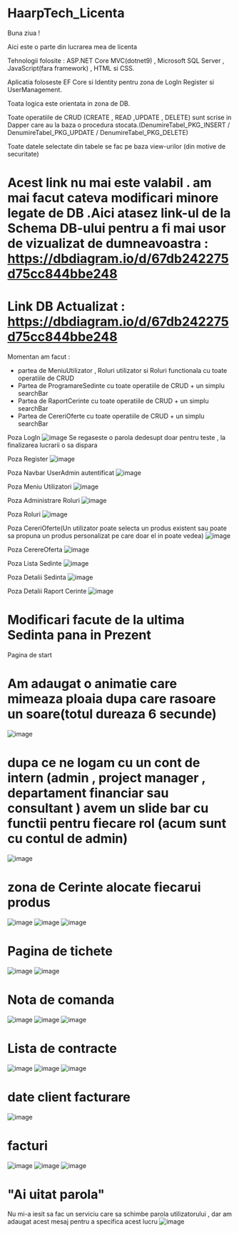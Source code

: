# HaarpTech_Licenta

Buna ziua ! 

Aici este o parte din lucrarea mea de licenta

Tehnologii folosite : ASP.NET Core MVC(dotnet9) , Microsoft SQL Server , JavaScript(fara framework) ,  HTML si CSS.

Aplicatia foloseste EF Core si Identity pentru zona de LogIn Register si UserManagement.

Toata logica este orientata in zona de DB.

Toate operatiile de CRUD (CREATE , READ ,UPDATE , DELETE) sunt scrise in Dapper care au la baza o procedura stocata.(DenumireTabel_PKG_INSERT / DenumireTabel_PKG_UPDATE / DenumireTabel_PKG_DELETE) 

Toate datele selectate din tabele se fac pe baza view-urilor (din motive de securitate)

# Acest link nu mai este valabil . am mai facut cateva modificari minore legate de DB .Aici atasez link-ul de la Schema DB-ului pentru a fi mai usor de vizualizat de dumneavoastra : https://dbdiagram.io/d/67db242275d75cc844bbe248
# Link DB Actualizat : https://dbdiagram.io/d/67db242275d75cc844bbe248

Momentan am facut :
 - partea de MeniuUtilizator , Roluri utilizator si Roluri functionala cu toate operatiile de CRUD
 - Partea de ProgramareSedinte cu toate operatiile de CRUD + un simplu searchBar
 - Partea de RaportCerinte  cu toate operatiile de CRUD + un simplu searchBar
 - Partea de CereriOferte cu toate operatiile de CRUD + un simplu searchBar


Poza LogIn
![image](https://github.com/user-attachments/assets/153f9a13-8d32-4f2c-9a46-965ebf075d83)
Se regaseste o parola dedesupt doar pentru teste , la finalizarea lucrarii o sa dispara

Poza Register
![image](https://github.com/user-attachments/assets/7d144816-6f03-40b0-a85e-e195be6e7b4f)

Poza Navbar UserAdmin autentificat
![image](https://github.com/user-attachments/assets/bda5462e-ce5e-43ca-9ece-35fb41a64965)

Poza Meniu Utilizatori
![image](https://github.com/user-attachments/assets/94223141-3fcb-4c80-a845-6d211a2029fb)

Poza Administrare Roluri
![image](https://github.com/user-attachments/assets/69cf91a4-4dc9-4618-8819-59c00ffa5654)

Poza Roluri 
![image](https://github.com/user-attachments/assets/c7798d6f-34e2-4a49-9b9b-586225ef20cd)

Poza CereriOferte(Un utilizator poate selecta un produs existent sau poate sa propuna un produs personalizat pe care doar el in poate vedea)
![image](https://github.com/user-attachments/assets/c2f5e0e3-b5bf-4102-8280-aa90a40500b5)

Poza CerereOferta
![image](https://github.com/user-attachments/assets/ec32bfd8-f73d-4731-8b42-a49134239895)

Poza Lista Sedinte
![image](https://github.com/user-attachments/assets/7781d7f6-7fce-4eff-9791-86ec0bbd1297)

Poza Detalii Sedinta
![image](https://github.com/user-attachments/assets/881308bf-6191-4287-a0c5-8b47730b684a)

Poza Detalii Raport Cerinte 
![image](https://github.com/user-attachments/assets/01fa5748-af89-46ea-b295-e1a2ccba4a53)


# Modificari facute de la ultima Sedinta pana in Prezent 

Pagina de start 

# Am adaugat o animatie care mimeaza ploaia dupa care rasoare un soare(totul dureaza 6 secunde)
![image](https://github.com/user-attachments/assets/c32d410f-2e15-40da-a77d-9cd4ec4aa7e0)


# dupa ce ne logam cu un cont de intern (admin , project manager , departament financiar sau consultant ) avem un slide bar cu functii pentru fiecare rol (acum sunt cu contul de admin)
![image](https://github.com/user-attachments/assets/f5040111-d9aa-41d4-8b00-ecb9cc070488)


# zona de Cerinte alocate fiecarui produs
![image](https://github.com/user-attachments/assets/cea0a0b0-b9b6-424b-ba8e-46e8dd1e4e35)
![image](https://github.com/user-attachments/assets/81c8b026-1ed7-4ea6-a502-5a4c1a1d71bc)
![image](https://github.com/user-attachments/assets/eabd825f-bfdc-4d1d-9992-15ac3465c2cc)

 # Pagina de tichete 
![image](https://github.com/user-attachments/assets/625dacf8-2db4-4961-a553-ce1fdcf6c037)
![image](https://github.com/user-attachments/assets/e6750446-1ffb-4903-8d95-eef027bdb8db)


# Nota de comanda
![image](https://github.com/user-attachments/assets/4b62a4b5-c708-4fab-a257-d51554e24c14)
![image](https://github.com/user-attachments/assets/4b079acd-3701-41da-be15-1bbdfa1ac3b2)
![image](https://github.com/user-attachments/assets/37668fc9-8739-45d9-9789-56b0b58ae75b)


# Lista de contracte
![image](https://github.com/user-attachments/assets/ca75db9f-dbb6-43cb-a51b-a3ce9c9b42af)
![image](https://github.com/user-attachments/assets/4d60f36f-060c-4c55-8e6c-28dbfb34e5b4)
![image](https://github.com/user-attachments/assets/99e3caeb-d833-4cd6-bb5e-5edd1c113092)


# date client facturare
![image](https://github.com/user-attachments/assets/62eadd27-d567-4e13-9722-0166f07ae8af)


# facturi
![image](https://github.com/user-attachments/assets/8a95f1f3-a2b6-4ab1-bf11-32d0419b4343)
![image](https://github.com/user-attachments/assets/b7caf48f-e56e-4d5f-8124-bf7b789da065)
![image](https://github.com/user-attachments/assets/81b3d4c4-e940-414e-91c3-32fe3702edcc)


# "Ai uitat parola"
Nu mi-a iesit sa fac un serviciu care sa schimbe parola utilizatorului , dar am adaugat acest mesaj pentru a specifica acest lucru
![image](https://github.com/user-attachments/assets/dbb96b66-97bd-444e-83d8-49ca2d96bc4d)

